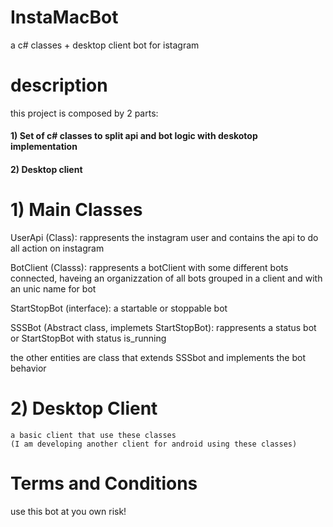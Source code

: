 # InstaMacBot
a c# classes + desktop client bot for istagram
# description
this project is composed by 2 parts:
#### 1) Set of c# classes to split api and bot logic with deskotop implementation
#### 2) Desktop client


# 1) Main Classes

  UserApi (Class): rappresents the instagram user and contains the api to do all action on instagram
  
  BotClient (Classs): rappresents a botClient with some different bots connected, haveing an organizzation of all bots grouped in a client and with an unic name for bot
  
  StartStopBot (interface): a startable or stoppable bot
  
  SSSBot (Abstract class, implemets StartStopBot): rappresents a status bot or StartStopBot with status is_running
  
  the other entities are class that extends SSSbot and implements the bot behavior
  
 # 2) Desktop Client
    a basic client that use these classes
    (I am developing another client for android using these classes)
    
 # Terms and Conditions
 use this bot at you own risk!
